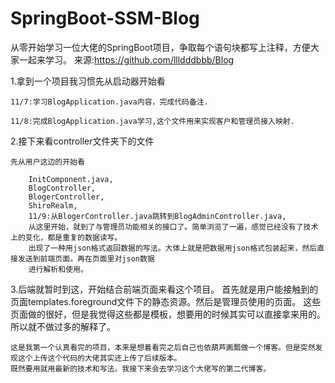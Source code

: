 # SpringBoot-SSM-Blog
从零开始学习一位大佬的SpringBoot项目，争取每个语句块都写上注释，方便大家一起来学习。
来源:https://github.com/llldddbbb/Blog


1.拿到一个项目我习惯先从启动器开始看

    11/7:学习BlogApplication.java内容，完成代码备注.
    
    11/8:完成BlogApplication.java学习,这个文件用来实现客户和管理员接入映射.
    
2.接下来看controller文件夹下的文件

    先从用户这边的开始看
    
        InitComponent.java,
        BlogController,
        BlogerController,
        ShiroRealm,
        11/9:从BlogerController.java跳转到BlogAdminController.java,
        从这里开始，就到了与管理员功能相关的接口了。简单浏览了一遍，感觉已经没有了技术上的变化，都是重复的数据读写。
        出现了一种用json格式返回数据的写法。大体上就是把数据用json格式包装起来，然后直接发送到前端页面。再在页面里对json数据
        进行解析和使用。
3.后端就暂时到这，开始结合前端页面来看这个项目。
    首先就是用户能接触到的页面templates.foreground文件下的静态资源。然后是管理员使用的页面。
    这些页面做的很好，但是我觉得这些都是模板，想要用的时候其实可以直接拿来用的。所以就不做过多的解释了。
    
    
    这是我第一个认真看完的项目，本来是想着看完之后自己也依葫芦画瓢做一个博客。但是突然发现这个上传这个代码的大佬其实还上传了后续版本。
    既然要用就用最新的技术和写法。我接下来会去学习这个大佬写的第二代博客。
